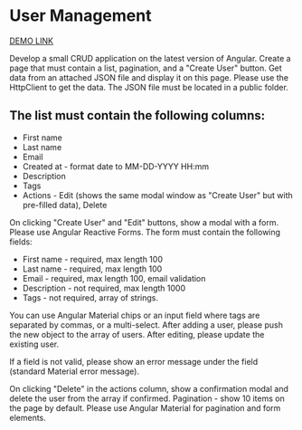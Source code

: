 # User Management

 [DEMO LINK](https://nataliatopornitska.github.io/user_management/)

Develop a small CRUD application on the latest version of Angular. 
Create a page that must contain a list, pagination, and a "Create User" button. Get data
from an attached JSON file and display it on this page. Please use the HttpClient to get the
data. The JSON file must be located in a public folder.

## The list must contain the following columns:

- First name
- Last name
- Email
- Created at - format date to MM-DD-YYYY HH:mm
- Description
- Tags
- Actions - Edit (shows the same modal window as "Create User" but with pre-filled
data), Delete

On clicking "Create User" and "Edit" buttons, show a modal with a form. Please use
Angular Reactive Forms. The form must contain the following fields:

- First name - required, max length 100
- Last name - required, max length 100
- Email - required, max length 100, email validation
- Description - not required, max length 1000
- Tags - not required, array of strings.

You can use Angular Material chips or an input field where tags are separated by
commas, or a multi-select. After adding a user, please push the new object to the array of
users. After editing, please update the existing user.

If a field is not valid, please show an error message under the field (standard Material
error message).

On clicking "Delete" in the actions column, show a confirmation modal and delete the
user from the array if confirmed.
Pagination - show 10 items on the page by default.
Please use Angular Material for pagination and form elements.
